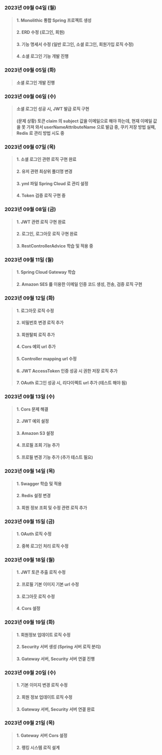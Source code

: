 ### 2023년 09월 04일 (월)

> #### 1. Monolithic 통합 Spring 프로젝트 생성
>
> #### 2. ERD 수정 (로그인, 회원)
>
> #### 3. 기능 명세서 수정 (일반 로그인, 소셜 로그인, 회원가입 로직 수정)
>
> #### 4. 소셜 로그인 기능 개발 진행

### 2023년 09월 05일 (화)

> #### 소셜 로그인 개발 진행

### 2023년 09월 06일 (수)

> #### 소셜 로그인 성공 시, JWT 발급 로직 구현
>
> #### (문제 상황) 토큰 claim 의 subject 값을 이메일으로 해야 하는데, 현재 이메일 값을 못 가져 와서 userNameAttributeName 으로 발급 중, 쿠키 저장 방법 실패, Redis 로 관리 방법 시도 중

### 2023년 09월 07일 (목)

> #### 1. 소셜 로그인 관련 로직 구현 완료
>
> #### 2. 유저 관련 최상위 폴더명 변경
>
> #### 3. yml 파일 Spring Cloud 로 관리 설정
>
> #### 4. Token 검증 로직 구현 중

### 2023년 09월 08일 (금)

> #### 1. JWT 관련 로직 구현 완료
>
> #### 2. 로그인, 로그아웃 로직 구현 완료
>
> #### 3. RestControllerAdvice 학습 및 적용 중

### 2023년 09월 11일 (월)

> #### 1. Spring Cloud Gateway 학습
>
> #### 2. Amazon SES 를 이용한 이메일 인증 코드 생성, 전송, 검증 로직 구현

### 2023년 09월 12일 (화)

> #### 1. 로그아웃 로직 수정
>
> #### 2. 비밀번호 변경 로직 추가
>
> #### 3. 회원탈퇴 로직 추가
>
> #### 4. Cors 예외 url 추가
>
> #### 5. Controller mapping url 수정
>
> #### 6. JWT AccessToken 인증 성공 시 권한 저장 로직 추가
>
> #### 7. OAuth 로그인 성공 시, 리다이렉트 url 추가 (테스트 해야 됨)

### 2023년 09월 13일 (수)

> #### 1. Cors 문제 해결
>
> #### 2. JWT 예외 설정
>
> #### 3. Amazon S3 설정
>
> #### 4. 프로필 조회 기능 추가
>
> #### 5. 프로필 변경 기능 추가 (추가 테스트 필요)

### 2023년 09월 14일 (목)

> #### 1. Swagger 학습 및 적용
>
> #### 2. Redis 설정 변경
>
> #### 3. 회원 정보 조회 및 수정 관련 로직 추가

### 2023년 09월 15일 (금)

> #### 1. OAuth 로직 수정
>
> #### 2. 중복 로그인 처리 로직 수정

### 2023년 09월 18일 (월)

> #### 1. JWT 토큰 추출 로직 수정
>
> #### 2. 프로필 기본 이미지 기본 url 수정
>
> #### 3. 로그아웃 로직 수정
>
> #### 4. Cors 설정

### 2023년 09월 19일 (화)

> #### 1. 회원정보 업데이트 로직 수정
>
> #### 2. Security 서버 생성 (Spring 서버 로직 분리)
>
> #### 3. Gateway 서버, Security 서버 연결 진행

### 2023년 09월 20일 (수)

> #### 1. 기본 이미지 변경 로직 수정
>
> #### 2. 회원 정보 업데이트 로직 수정
>
> #### 3. Gateway 서버, Security 서버 연결 완료

### 2023년 09월 21일 (목)

> #### 1. Gateway 서버 Cors 설정
>
> #### 2. 랭킹 시스템 로직 설계

